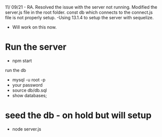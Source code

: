 11/ 09/21 - RA. Resolved the issue with the server not running.
Modified the server.js file in the root folder. const db which connects to the connect.js file is not properly setup.
-Using 13.1.4 to setup the server with sequelize.

- Will work on this now.

# Run the server

- npm start

run the db

- mysql -u root -p
- your password
- source db/db.sql
- show databases;

# seed the db - on hold but will setup

- node server.js
